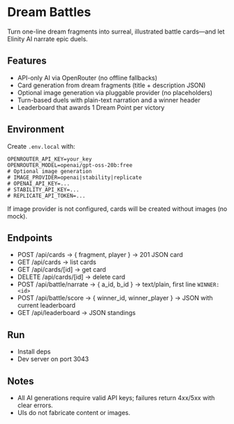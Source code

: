 # Dream Battles

Turn one-line dream fragments into surreal, illustrated battle cards—and let Elinity AI narrate epic duels.

## Features
- API-only AI via OpenRouter (no offline fallbacks)
- Card generation from dream fragments (title + description JSON)
- Optional image generation via pluggable provider (no placeholders)
- Turn-based duels with plain-text narration and a winner header
- Leaderboard that awards 1 Dream Point per victory

## Environment
Create `.env.local` with:

```
OPENROUTER_API_KEY=your_key
OPENROUTER_MODEL=openai/gpt-oss-20b:free
# Optional image generation
# IMAGE_PROVIDER=openai|stability|replicate
# OPENAI_API_KEY=...
# STABILITY_API_KEY=...
# REPLICATE_API_TOKEN=...
```

If image provider is not configured, cards will be created without images (no mock).

## Endpoints
- POST /api/cards → { fragment, player } → 201 JSON card
- GET /api/cards → list cards
- GET /api/cards/[id] → get card
- DELETE /api/cards/[id] → delete card
- POST /api/battle/narrate → { a_id, b_id } → text/plain, first line `WINNER: <id>`
- POST /api/battle/score → { winner_id, winner_player } → JSON with current leaderboard
- GET /api/leaderboard → JSON standings

## Run
- Install deps
- Dev server on port 3043

## Notes
- All AI generations require valid API keys; failures return 4xx/5xx with clear errors.
- UIs do not fabricate content or images.